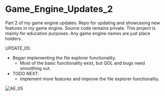 # Game_Engine_Updates_2
Part 2 of my game engine updates.
Repo for updating and showcasing new features in my game engine. Source code remains private. This project is mainly for education purposes. Any game engine names are just place holders.

UPDATE_05:
  - Began implementing the file explorer functionality.
    - Most of the basic functionality exist, but QOL and bugs need smoothing out.
  - TODO NEXT:
    - implement more features and improve the file explorer functionality.

![AE_05](https://user-images.githubusercontent.com/54217603/105647077-87f18580-5e71-11eb-9222-aa5c3f3121ae.gif)
